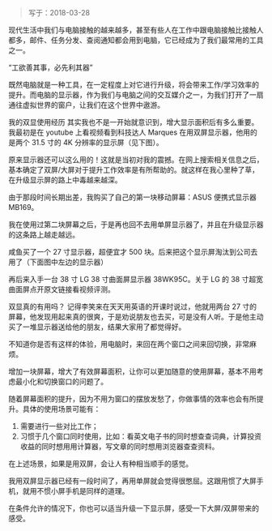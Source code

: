 
> 写于：2018-03-28

现代生活中我们与电脑接触的越来越多，甚至有些人在工作中跟电脑接触比接触人都多，邮件、任务分发、查阅通知都会用到电脑，它已经成为了我们最常用的工具之一。

“工欲善其事，必先利其器”

既然电脑就是一种工具，在一定程度上对它进行升级，将会带来工作/学习效率的提升。而电脑的显示器，作为我们与电脑之间的交互媒介之一，为我们打开了一扇通往虚拟世界的窗户，让我们在这个世界中遨游。

我的双显使用经历
其实我也不是一开始就意识到，增大显示面积后有多么重要。我最初是在 youtube 上看视频看到科技达人 Marques 在用双屏显示器，他用的是两个 31.5 寸的 4K 分辨率的显示屏（见下图）。

原来显示器还可以这么用的！这就是当初对我的震撼。在网上搜索相关信息之后，基本确定了双屏/大屏对于提升工作效率是有所帮助的。就这样在我心里种了草，在升级显示屏的路上中毒越来越深。

由于那段时间长期出差，我购买了自己的第一块移动屏幕：ASUS 便携式显示器 MB169。

我在使用过第二块屏幕之后，于是再也回不去用单屏显示器了，并且在升级显示器的这条路上越走越远。

咸鱼买了一个 27 寸显示器，超便宜才 500 块。后来把这个显示屏淘汰到公司去用了（下面图中左边的显示器）

再后来入手一台 38 寸 LG 38 寸曲面屏显示器 38WK95C。关于 LG 的 38 寸超宽曲面屏点开原文链接看视频评测。

双显真的有用吗？
记得李笑来在天天用英语的开课时说过，他就用两台 27 寸的屏幕，他发现用起来真的很爽，于是劝说朋友也去买，可是没有人听。于是他主动买了一堆显示器送给他的朋友，结果大家用了都觉得好。

不知道你是否有这样的体验，用电脑时，来回在两个窗口之间来回切换，非常麻烦。

增加一块屏幕，增大了有效屏幕面积，让你可以更加随意的使用屏幕，基本不用考虑最小化和切换窗口的问题了。

随着屏幕面积的提升，因为不用为窗口的摆放发愁了，你做事情的效率也会有所提升。具体的使用场景可能有：

1. 需要进行一些对比工作；
2. 习惯于几个窗口同时使用，比如：看英文电子书的同时想查查词典，计算投资收益的同时想用用计算器，写文章的同时想用浏览器查查资料。

在上述场景，如果是用双屏，会让人有种相当顺手的感觉。

我用双屏显示器已经有一段时间了，再用单屏就会觉得很憋屈。这跟用惯了大屏手机，就用不惯小屏手机是同样的道理。

在条件允许的情况下，你也可以适当升级一下显示屏，感受一下大屏/双屏带来的感受。
